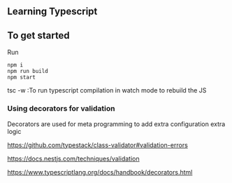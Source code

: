 ## Learning Typescript
## To get started

Run 
```
npm i
npm run build
npm start 
```


tsc -w :To run typescript compilation in watch mode to rebuild the JS 

### Using decorators for validation

Decorators are used for meta programming to add extra configuration extra logic

https://github.com/typestack/class-validator#validation-errors

https://docs.nestjs.com/techniques/validation

https://www.typescriptlang.org/docs/handbook/decorators.html
